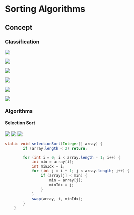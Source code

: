# Sorting Algorithms

## Concept

### Classification
![](https://cdn-images-1.medium.com/max/1600/1*gyFGnj6fz08wvonmRf3cIg.jpeg)

![](https://cdn-images-1.medium.com/max/1200/1*eX6Ts3XN9myfT1IXewgc4A.jpeg)

![](https://cdn-images-1.medium.com/max/1200/1*lOOXCrfZft2vu_jbfQNuvw.jpeg)

![](https://cdn-images-1.medium.com/max/1200/1*rUhxtHDRPntdHSZ7bYMBig.jpeg)

![](https://cdn-images-1.medium.com/max/1600/1*zlj1h6uHJ9uLlQtLbc4ZEw.jpeg)

![](https://cdn-images-1.medium.com/max/1600/1*OWZF2CMe2KV1grxNwcdZ9Q.jpeg)

### Algorithms

#### Selection Sort
![](https://cdn-images-1.medium.com/max/1600/1*O6OmnV8MZ7Pdyvt1-xBTxw.jpeg)
![](https://cdn-images-1.medium.com/max/1200/1*PCWPy55bEEZon1uNXunELw.jpeg)
![](https://cdn-images-1.medium.com/max/1600/1*MJ1hJLG58QS8REhXkuo_Hg.jpeg)

```java
static void selectionSort(Integer[] array) {
        if (array.length < 2) return;

        for (int i = 0; i < array.length - 1; i++) {
            int min = array[i];
            int minIdx = i;
            for (int j = i + 1; j < array.length; j++) {
                if (array[j] < min) {
                    min = array[j];
                    minIdx = j;
                }
            }
            swap(array, i, minIdx);
        }
    }
```